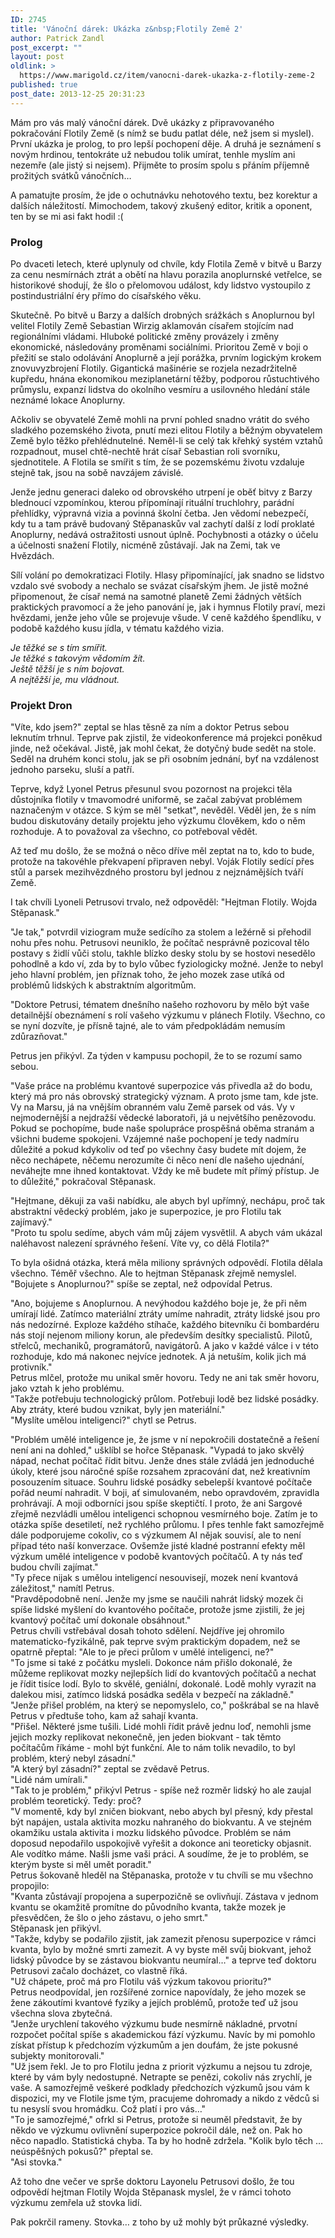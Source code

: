 ```yaml
---
ID: 2745
title: 'Vánoční dárek: Ukázka z&nbsp;Flotily Země 2'
author: Patrick Zandl
post_excerpt: ""
layout: post
oldlink: >
  https://www.marigold.cz/item/vanocni-darek-ukazka-z-flotily-zeme-2
published: true
post_date: 2013-12-25 20:31:23
---
```

<p>Mám pro vás malý vánoční dárek. Dvě ukázky z připravovaného pokračování Flotily Země (s nímž se budu patlat déle, než jsem si myslel). První ukázka je prolog, to pro lepší pochopení děje. A druhá je seznámení s novým hrdinou, tentokráte už nebudou tolik umírat, tenhle myslím ani nezemře (ale jistý si nejsem). Přijměte to prosím spolu s přáním příjemně prožitých svátků vánočních…</p>

<p>A pamatujte prosím, že jde o ochutnávku nehotového textu, bez korektur a dalších náležitostí. Mimochodem, takový zkušený editor, kritik a oponent, ten by se mi asi fakt hodil :(</p>

<h3>Prolog</h3>
<p>Po dvaceti letech, které uplynuly od chvíle, kdy Flotila Země v bitvě u Barzy za cenu nesmírnách ztrát a obětí na hlavu porazila anoplurnské vetřelce, se historikové shodují, že šlo o přelomovou událost, kdy lidstvo vystoupilo z postindustriální éry přímo do císařského věku.</p>
<p>Skutečně. Po bitvě u Barzy a dalších drobných srážkách s Anoplurnou byl velitel Flotily Země Sebastian Wirzig aklamován císařem stojícím nad regionálními vládami. Hluboké politické změny provázely i změny ekonomické, následovány proměnami sociálními. Prioritou Země v boji o přežití se stalo odolávání Anoplurně a její porážka, prvním logickým krokem znovuvyzbrojení Flotily. Gigantická mašinérie se rozjela nezadržitelně kupředu, hnána ekonomikou meziplanetární těžby, podporou růstuchtivého průmyslu, expanzí lidstva do okolního vesmíru a usilovného hledání stále neznámé lokace Anoplurny.</p>
<p>Ačkoliv se obyvatelé Země mohli na první pohled snadno vrátit do svého sladkého pozemského života, pnutí mezi elitou Flotily a běžným obyvatelem Země bylo těžko přehlédnutelné. Neměl-li se celý tak křehký systém vztahů rozpadnout, musel chtě-nechtě hrát císař Sebastian roli svorníku, sjednotitele. A Flotila se smířit s tím, že se pozemskému životu vzdaluje stejně tak, jsou na sobě navzájem závislé.</p>
<p>Jenže jednu generaci daleko od obrovského utrpení je oběť bitvy z Barzy blednoucí vzpomínkou, kterou přípomínají rituální truchlohry, parádní přehlídky, výpravná vizia a povinná školní četba. Jen vědomí nebezpečí, kdy tu a tam právě budovaný Stěpanaskův val zachytí další z lodí proklaté Anoplurny, nedává ostražitosti usnout úplně. Pochybnosti a otázky o účelu a účelnosti snažení Flotily, nicméně zůstávají. Jak na Zemi, tak ve Hvězdách.</p>
<p>Sílí volání po demokratizaci Flotily. Hlasy připomínající, jak snadno se lidstvo vzdalo své svobody a nechalo se svázat císařským jhem. Je jistě možné připomenout, že císař nemá na samotné planetě Zemi žádných větších praktických pravomocí a že jeho panování je, jak i hymnus Flotily praví, mezi hvězdami, jenže jeho vůle se projevuje všude. V ceně každého špendlíku, v podobě každého kusu jídla, v tématu každého vizia.</p>
<p><em>Je těžké se s tím smířit. <br />Je těžké s takovým vědomím žít. <br />Ještě těžší je s ním bojovat. <br />A nejtěžší je, mu vládnout.</em></p>
<h3>Projekt Dron</h3>
<p>"Víte, kdo jsem?" zeptal se hlas těsně za ním a doktor Petrus sebou leknutím trhnul. Teprve pak zjistil, že videokonference má projekci poněkud jinde, než očekával. Jistě, jak mohl čekat, že dotyčný bude sedět na stole. Seděl na druhém konci stolu, jak se při osobním jednání, byť na vzdálenost jednoho parseku, sluší a patří.</p>
<p>Teprve, když Lyonel Petrus přesunul svou pozornost na projekci těla důstojníka flotily v tmavomodré uniformě, se začal zabývat problémem naznačeným v otázce. S kým se měl "setkat", nevěděl. Věděl jen, že s ním budou diskutovány detaily projektu jeho výzkumu člověkem, kdo o něm rozhoduje. A to považoval za všechno, co potřeboval vědět. </p>
<p>Až teď mu došlo, že se možná o něco dříve měl zeptat na to, kdo to bude, protože na takovéhle překvapení připraven nebyl. Voják Flotily sedící přes stůl a parsek mezihvězdného prostoru byl jednou z nejznámějších tváří Země. </p>
<p>I tak chvíli Lyoneli Petrusovi trvalo, než odpověděl: "Hejtman Flotily. Wojda Stěpanask."</p>
<p>"Je tak," potvrdil viziogram muže sedícího za stolem a ležérně si přehodil nohu přes nohu. Petrusovi neuniklo, že počítač nesprávně pozicoval tělo postavy s židlí vůči stolu, takhle blízko desky stolu by se hostovi nesedělo pohodlně a kdo ví, zda by to bylo vůbec fyziologicky možné. Jenže to nebyl jeho hlavní problém, jen příznak toho, že jeho mozek zase utíká od problémů lidských k abstraktním algoritmům.</p>
<p>"Doktore Petrusi, tématem dnešního našeho rozhovoru by mělo být vaše detailnější obeznámení s rolí vašeho výzkumu v plánech Flotily. Všechno, co se nyní dozvíte, je přísně tajné, ale to vám předpokládám nemusím zdůrazňovat." </p>
<p>Petrus jen přikývl. Za týden v kampusu pochopil, že to se rozumí samo sebou.</p>
<p>"Vaše práce na problému kvantové superpozice vás přivedla až do bodu, který má pro nás obrovský strategický význam. A proto jsme tam, kde jste. Vy na Marsu, já na vnějším obranném valu Země parsek od vás. Vy v nejmodernější a nejdražší vědecké laboratoři, já u největšího penězovodu. Pokud se pochopíme, bude naše spolupráce prospěšná oběma stranám a všichni budeme spokojeni. Vzájemné naše pochopení je tedy nadmíru důležité a pokud kdykoliv od teď po všechny časy budete mít dojem, že něco nechápete, něčemu nerozumíte či něco není dle našeho ujednání, neváhejte mne ihned kontaktovat. Vždy ke mě budete mít přímý přístup. Je to důležité," pokračoval Stěpanask.</p>
<p>"Hejtmane, děkuji za vaši nabídku, ale abych byl upřímný, nechápu, proč tak abstraktní vědecký problém, jako je superpozice, je pro Flotilu tak zajímavý."<br />"Proto tu spolu sedíme, abych vám můj zájem vysvětlil. A abych vám ukázal naléhavost nalezení správného řešení. Víte vy, co dělá Flotila?"</p>
<p>To byla ošidná otázka, která měla miliony správných odpovědí. Flotila dělala všechno. Téměř všechno. Ale to hejtman Stěpanask zřejmě nemyslel. "Bojujete s Anoplurnou?" spíše se zeptal, než odpovídal Petrus.</p>
<p>"Ano, bojujeme s Anoplurnou. A nevýhodou každého boje je, že při něm umírají lidé. Zatímco materiální ztráty umíme nahradit, ztráty lidské jsou pro nás nedozírné. Exploze každého stíhače, každého bitevníku či bombardéru nás stojí nejenom miliony korun, ale především desítky specialistů. Pilotů, střelců, mechaniků, programátorů, navigátorů. A jako v každé válce i v této rozhoduje, kdo má nakonec nejvíce jednotek. A já netuším, kolik jich má protivník."<br />Petrus mlčel, protože mu unikal směr hovoru. Tedy ne ani tak směr hovoru, jako vztah k jeho problému. <br />"Takže potřebuju technologický průlom. Potřebuji lodě bez lidské posádky. Aby ztráty, které budou vznikat, byly jen materiální."<br />"Myslíte umělou inteligenci?" chytl se Petrus.</p>
<p>"Problém umělé inteligence je, že jsme v ní nepokročili dostatečně a řešení není ani na dohled," ušklíbl se hořce Stěpanask. "Vypadá to jako skvělý nápad, nechat počítač řídit bitvu. Jenže dnes stále zvládá jen jednoduché úkoly, které jsou náročné spíše rozsahem zpracování dat, než kreativním posouzením situace. Souhru lidské posádky sebelepší kvantové počítače pořád neumí nahradit. V boji, ať simulovaném, nebo opravdovém, zpravidla prohrávají. A moji odborníci jsou spíše skeptičtí. I proto, že ani Sargové zřejmě nezvládli umělou inteligenci schopnou vesmírného boje. Zatím je to otázka spíše desetiletí, než rychlého průlomu. I přes tenhle fakt samozřejmě dále podporujeme cokoliv, co s výzkumem AI nějak souvisí, ale to není případ této naší konverzace. Ovšemže jisté kladné postranní efekty měl výzkum umělé inteligence v podobě kvantových počítačů. A ty nás teď budou chvíli zajímat."<br />"Ty přece nijak s umělou inteligencí nesouvisejí, mozek není kvantová záležitost," namítl Petrus. <br />"Pravděpodobně není. Jenže my jsme se naučili nahrát lidský mozek či spíše lidské myšlení do kvantového počítače, protože jsme zjistili, že jej kvantový počítač umí dokonale obsáhnout."<br />Petrus chvíli vstřebával dosah tohoto sdělení. Nejdříve jej ohromilo matematicko-fyzikálně, pak teprve svým praktickým dopadem, než se opatrně přeptal: "Ale to je přeci průlom v umělé inteligenci, ne?" <br />"To jsme si také z počátku mysleli. Dokonce nám přišlo dokonalé, že můžeme replikovat mozky nejlepších lidí do kvantových počítačů a nechat je řídit tisíce lodí. Bylo to skvělé, geniální, dokonalé. Lodě mohly vyrazit na dalekou misi, zatímco lidská posádka seděla v bezpečí na základně."<br />"Jenže přišel problém, na který se nepomyslelo, co," poškrábal se na hlavě Petrus v předtuše toho, kam až sahají kvanta. <br />"Přišel. Některé jsme tušili. Lidé mohli řídit právě jednu loď, nemohli jsme jejich mozky replikovat nekonečně, jen jeden biokvant - tak těmto počítačům říkáme - mohl být funkční. Ale to nám tolik nevadilo, to byl problém, který nebyl zásadní."<br />"A který byl zásadní?" zeptal se zvědavě Petrus. <br />"Lidé nám umírali."<br />"Tak to je problém," přikývl Petrus - spíše než rozměr lidský ho ale zaujal problém teoretický. Tedy: proč? <br />"V momentě, kdy byl zničen biokvant, nebo abych byl přesný, kdy přestal být napájen, ustala aktivita mozku nahraného do biokvantu. A ve stejném okamžiku ustala aktivita i mozku lidského původce. Problém se nám doposud nepodařilo uspokojivě vyřešit a dokonce ani teoreticky objasnit. Ale vodítko máme. Našli jsme vaši práci. A soudíme, že je to problém, se kterým byste si měl umět poradit."<br />Petrus šokovaně hleděl na Stěpanaska, protože v tu chvíli se mu všechno propojilo:<br />"Kvanta zůstávají propojena a superpozičně se ovlivňují. Zástava v jednom kvantu se okamžitě promítne do původního kvanta, takže mozek je přesvědčen, že šlo o jeho zástavu, o jeho smrt."<br />Stěpanask jen přikývl.<br />"Takže, kdyby se podařilo zjistit, jak zamezit přenosu superpozice v rámci kvanta, bylo by možné smrti zamezit. A vy byste měl svůj biokvant, jehož lidský původce by se zástavou biokvantu neumíral…" a teprve teď doktoru Petrusovi začalo docházet, co vlastně říká.<br />"Už chápete, proč má pro Flotilu váš výzkum takovou prioritu?"<br />Petrus neodpovídal, jen rozšířené zornice napovídaly, že jeho mozek se žene zákoutími kvantové fyziky a jejích problémů, protože teď už jsou všechna slova zbytečná. <br />"Jenže urychlení takového výzkumu bude nesmírně nákladné, prvotní rozpočet počítal spíše s akademickou fází výzkumu. Navíc by mi pomohlo získat přístup k předchozím výzkumům a jen doufám, že jste pokusné subjekty monitorovali."<br />"Už jsem řekl. Je to pro Flotilu jedna z priorit výzkumu a nejsou tu zdroje, které by vám byly nedostupné. Netrapte se penězi, cokoliv nás zrychlí, je vaše. A samozřejmě veškeré podklady předchozích výzkumů jsou vám k dispozici, my ve Flotile jsme tým, pracujeme dohromady a nikdo z vědců si tu nesyslí svou hromádku. Což platí i pro vás…"<br />"To je samozřejmé," ofrkl si Petrus, protože si neuměl představit, že by někdo ve výzkumu ovlivnění superpozice pokročil dále, než on. Pak ho něco napadlo. Statistická chyba. Ta by ho hodně zdržela. "Kolik bylo těch … neúspěšných pokusů?" přeptal se. <br />"Asi stovka."</p>
<p>Až toho dne večer ve sprše doktoru Layonelu Petrusovi došlo, že tou odpovědí hejtman Flotily Wojda Stěpanask myslel, že v rámci tohoto výzkumu zemřela už stovka lidí.</p>
<p>Pak pokrčil rameny. Stovka… z toho by už mohly být průkazné výsledky.</p>
<p> </p>